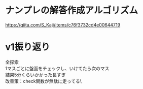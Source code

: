 # ナンプレの解答作成アルゴリズム

https://qiita.com/S_Kaji/items/c76f3732cd4e00644719

# v1振り返り
全探索\
1マスごとに盤面をチェックし、いけてたら次のマス\
結果5分くらいかかった長すぎ\
改善策：check関数が無駄に走ってる\
